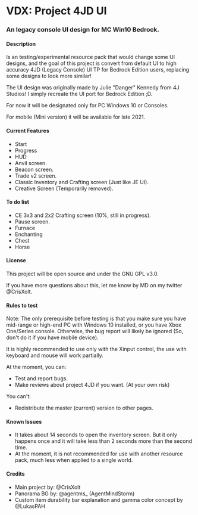 # VDX: Project 4JD UI

### An legacy console UI design for MC Win10 Bedrock.

#### Description ####

Is an testing/experimental resource pack that would change some UI designs, and the goal of this project is convert from default UI to high accuracy 4JD (Legacy Console) UI TP for Bedrock Edition users, replacing some designs to look more similar!

The UI design was originally made by Julie "Danger" Kennedy from 4J Studios! I simply recreate the UI port for Bedrock Edition ;D.

For now it will be designated only for PC Windows 10 or Consoles.

For mobile (Mini version) it will be available for late 2021.

#### Current Features ####

- Start
- Progress
- HUD
- Anvil screen.
- Beacon screen.
- Trade v2 screen.
- Classic Inventory and Crafting screen (Just like JE UI).
- Creative Screen (Temporarily removed).

#### To do list ####

- CE 3x3 and 2x2 Crafting screen (10%, still in progress).
- Pause screen.
- Furnace
- Enchanting
- Chest
- Horse

#### License ####

This project will be open source and under the GNU GPL v3.0.

If you have more questions about this, let me know by MD on my twitter @CrisXolt.

#### Rules to test ####

Note: The only prerequisite before testing is that you make sure you have mid-range or high-end PC with Windows 10 installed, or you have Xbox One/Series console. Otherwise, the bug report will likely be ignored (So, don't do it if you have mobile device).

It is highly recommended to use only with the Xinput control, the use with keyboard and mouse will work partially.

At the moment, you can:
- Test and report bugs.
- Make reviews about project 4JD if you want. (At your own risk)

You can't:
- Redistribute the master (current) version to other pages.

#### Known Issues ####

- It takes about 14 seconds to open the inventory screen. But it only happens once and it will take less than 2 seconds more than the second time.
- At the moment, it is not recommended for use with another resource pack, much less when applied to a single world.

#### Credits ####

- Main project by: @CrisXolt
- Panorama BG by: @agentms_ (AgentMindStorm)
- Custom item durability bar explanation and gamma color concept by @LukasPAH

